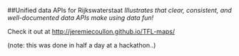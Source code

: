##Unified data APIs for Rijkswaterstaat
_Illustrates that clear, consistent, and well-documented data APIs make using data fun!_

Check it out at http://jeremiecoullon.github.io/TFL-maps/

(note: this was done in half a day at a hackathon..)
